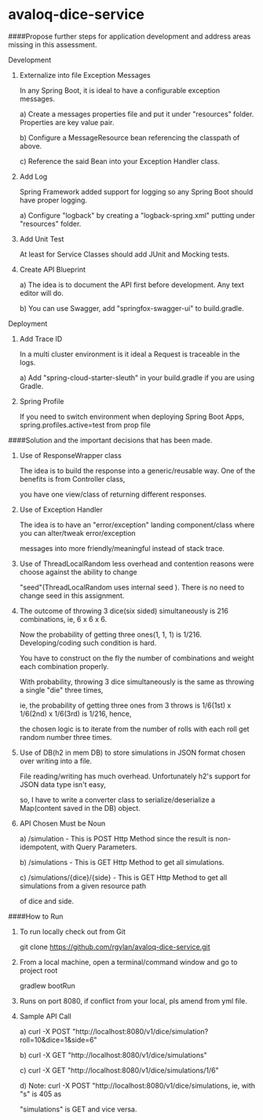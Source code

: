 # avaloq-dice-service

####Propose further steps for application development and address areas missing in this assessment.

Development
1)  Externalize into file Exception Messages

    In any Spring Boot, it is ideal to have a configurable exception messages.
    
    a)  Create a messages properties file and put it under "resources" folder.  Properties are key value pair.
    
    b)  Configure a MessageResource bean referencing the classpath of above.
    
    c)  Reference the said Bean into your Exception Handler class.
    
2)  Add Log

    Spring Framework added support for logging so any Spring Boot should have proper logging.
    
    a)  Configure "logback" by creating a "logback-spring.xml" putting under "resources" folder.
    
3)  Add Unit Test

    At least for Service Classes should add JUnit and Mocking tests.
    
4)  Create API Blueprint

    a)  The idea is to document the API first before development.  Any text editor will do.
    
    b)  You can use Swagger, add "springfox-swagger-ui" to build.gradle.
    
    
Deployment

1)  Add Trace ID
    
    In a multi cluster environment is it ideal a Request is traceable in the logs.
    
    a)  Add "spring-cloud-starter-sleuth" in your build.gradle if you are using Gradle.
    
2)  Spring Profile

    If you need to switch environment when deploying Spring Boot Apps, spring.profiles.active=test from prop file


####Solution and the important decisions that has been made.

1)  Use of ResponseWrapper class

    The idea is to build the response into a generic/reusable way.  One of the benefits is from Controller class,
    
    you have one view/class of returning different responses.
    
2)  Use of Exception Handler

    The idea is to have an "error/exception" landing component/class where you can alter/tweak error/exception
    
    messages into more friendly/meaningful instead of stack trace.
    
3)  Use of ThreadLocalRandom less overhead and contention reasons were choose against the ability to change
    
    "seed"(ThreadLocalRandom uses internal seed ).  There is no need to change seed in this assignment.
    
4)  The outcome of throwing 3 dice(six sided) simultaneously is 216 combinations, ie, 6 x 6 x 6.

    Now the probability of getting three ones(1, 1, 1) is 1/216.  Developing/coding such condition is hard.
    
    You have to construct on the fly the number of combinations and weight each combination properly.
    
    With probability, throwing 3 dice simultaneously is the same as throwing a single "die" three times,
    
    ie, the probability of getting three ones from 3 throws is 1/6(1st) x 1/6(2nd) x 1/6(3rd) is 1/216, hence,
    
    the chosen logic is to iterate from the number of rolls with each roll get random number three times.   

5)  Use of DB(h2 in mem DB) to store simulations in JSON format chosen over writing into a file.

    File reading/writing has much overhead.  Unfortunately h2's support for JSON data type isn't easy,
    
    so, I have to write a converter class to serialize/deserialize a Map(content saved in the DB) object.   
        
6)  API Chosen Must be Noun

    a) /simulation - This is POST Http Method since the result is non-idempotent, with Query Parameters.
      
    b) /simulations - This is GET Http Method to get all simulations.
    
    c) /simulations/{dice}/{side} - This is GET Http Method to get all simulations from a given resource path
    
    of dice and side. 

####How to Run
1)  To run locally check out from Git 

    git clone https://github.com/rgylan/avaloq-dice-service.git
    
2)  From a local machine, open a terminal/command window and go to project root 

    gradlew bootRun
    
3)  Runs on port 8080, if conflict from your local, pls amend from yml file.

4) Sample API Call

    a)  curl -X POST "http://localhost:8080/v1/dice/simulation?roll=10&dice=1&side=6"
    
    b)  curl -X GET "http://localhost:8080/v1/dice/simulations"
    
    c)  curl -X GET "http://localhost:8080/v1/dice/simulations/1/6"
    
    d)  Note:  curl -X POST "http://localhost:8080/v1/dice/simulations, ie, with "s" is 405 as
    
    "simulations" is GET and vice versa. 
    